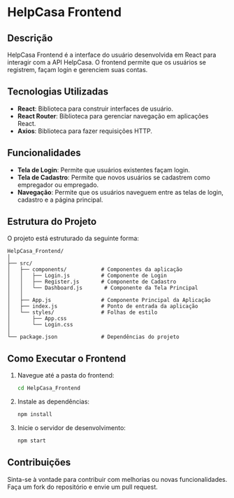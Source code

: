 # HelpCasa Frontend

## Descrição

HelpCasa Frontend é a interface do usuário desenvolvida em React para interagir com a API HelpCasa. O frontend permite que os usuários se registrem, façam login e gerenciem suas contas.

## Tecnologias Utilizadas

- **React**: Biblioteca para construir interfaces de usuário.
- **React Router**: Biblioteca para gerenciar navegação em aplicações React.
- **Axios**: Biblioteca para fazer requisições HTTP.

## Funcionalidades

- **Tela de Login**: Permite que usuários existentes façam login.
- **Tela de Cadastro**: Permite que novos usuários se cadastrem como empregador ou empregado.
- **Navegação**: Permite que os usuários naveguem entre as telas de login, cadastro e a página principal.

## Estrutura do Projeto

O projeto está estruturado da seguinte forma:

```
HelpCasa_Frontend/
│
├── src/
│   ├── components/           # Componentes da aplicação
│   │   ├── Login.js          # Componente de Login
│   │   ├── Register.js       # Componente de Cadastro
│   │   └── Dashboard.js       # Componente da Tela Principal
│   │
│   ├── App.js                # Componente Principal da Aplicação
│   ├── index.js              # Ponto de entrada da aplicação
│   └── styles/               # Folhas de estilo
│       ├── App.css
│       └── Login.css
│
└── package.json              # Dependências do projeto
```

## Como Executar o Frontend

1. Navegue até a pasta do frontend:

   ```bash
   cd HelpCasa_Frontend
   ```

2. Instale as dependências:

   ```bash
   npm install
   ```

3. Inicie o servidor de desenvolvimento:
   ```bash
   npm start
   ```

## Contribuições

Sinta-se à vontade para contribuir com melhorias ou novas funcionalidades. Faça um fork do repositório e envie um pull request.
